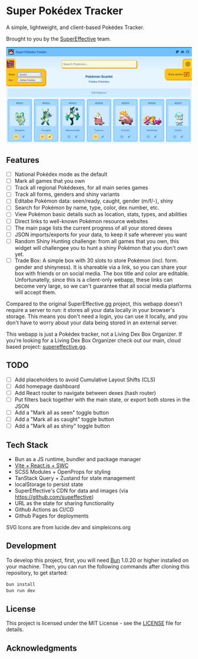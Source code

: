 # Super Pokédex Tracker

A simple, lightweight, and client-based Pokédex Tracker.

Brought to you by the [SuperEffective](https://supereffective.gg/) team.

![Demo](public/twitter-card.png)

## Features

- [ ] National Pokédex mode as the default
- [ ] Mark all games that you own
- [ ] Track all regional Pokédexes, for all main series games
- [ ] Track all forms, genders and shiny variants
- [ ] Editabe Pokémon data: seen/ready, caught, gender (m/f/-), shiny
- [ ] Search for Pokémon by name, type, color, dex number, etc.
- [ ] View Pokémon basic details such as location, stats, types, and abilities
- [ ] Direct links to well-known Pokémon resource websites
- [ ] The main page lists the current progress of all your stored dexes
- [ ] JSON imports/exports for your data, to keep it safe wherever you want
- [ ] Random Shiny Hunting challenge: from all games that you own, this widget will challengee you to hunt a shiny
      Pokémon that you don't own yet.
- [ ] Trade Box: A simple box with 30 slots to store Pokémon (incl. form. gender and shinyness). It is shareable via a
      link, so you can share your box with friends or on social media. The box title and color are editable.
      Unfortunatelly, since this is a client-only webapp, these links can become very large, so we can't guarantee that
      all social media platforms will accept them.

Compared to the original SuperEffective.gg project, this webapp doesn't require a server to run: it stores all your data
locally in your browser's storage. This means you don't need a login, you can use it locally, and you don't have to
worry about your data being stored in an external server.

This webapp is just a Pokédex tracker, not a Living Dex Box Organizer. If you're looking for a Living Dex Box Organizer
check out our main, cloud based project: [supereffective.gg](https://supereffective.gg/).

## TODO

- [ ] Add placeholders to avoid Cumulative Layout Shifts (CLS)
- [ ] Add homepage dashboard
- [ ] Add React router to navigate between dexes (hash router)
- [ ] Put filters back together with the main state, or export both stores in the JSON
- [ ] Add a "Mark all as seen" toggle button
- [ ] Add a "Mark all as caught" toggle button
- [ ] Add a "Mark all as shiny" toggle button

## Tech Stack

- Bun as a JS runtime, bundler and package manager
- [Vite + React.js + SWC](https://github.com/vitejs/vite-plugin-react-swc)
- SCSS Modules + OpenProps for styling
- TanStack Query + Zustand for state management
- localStorage to persist state
- SuperEffective's CDN for data and images (via https://github.com/supeffective)
- URL as the state for sharing functionality
- Github Actions as CI/CD
- Github Pages for deployments

SVG Icons are from lucide.dev and simpleicons.org

## Development

To develop this project, first, you will need [Bun](https://bun.sh/) 1.0.20 or higher installed on your machine. Then,
you can run the following commands after cloning this repository, to get started:

```bash
bun install
bun run dev
```

## License

This project is licensed under the MIT License - see the [LICENSE](LICENSE) file for details.

## Acknowledgments
